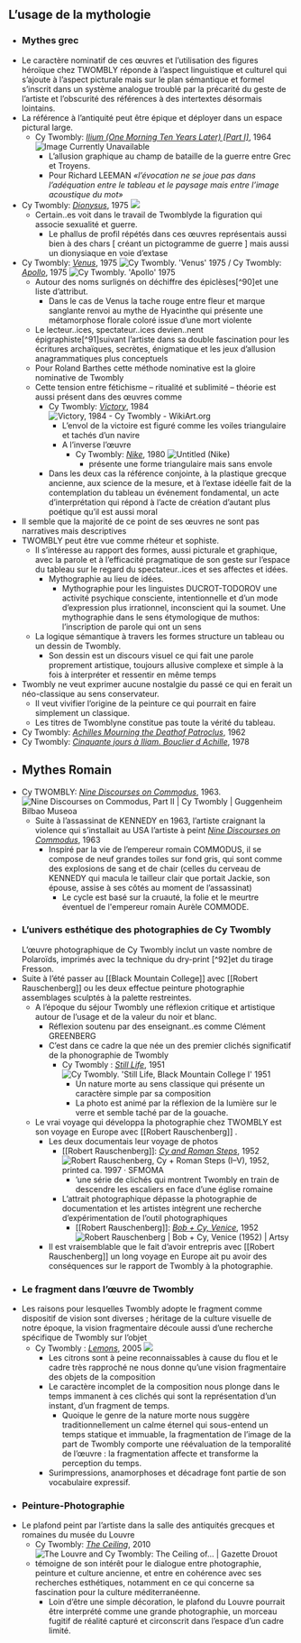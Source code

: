 ## L’usage de la mythologie
- ### Mythes grec
- Le caractère nominatif de ces œuvres et l’utilisation des figures héroïque chez TWOMBLY réponde à l’aspect linguistique et culturel qui s’ajoute à l’aspect picturale mais sur le plan sémantique et formel s’inscrit dans un système analogue troublé par la précarité du geste de l’artiste et l’obscurité des références à des intertextes désormais lointains.
- La référence à l’antiquité peut être épique et déployer dans un espace pictural large.
	- Cy Twombly: [*Ilium (One Morning Ten Years Later) \[Part I\]*](https://www.thebroad.org/art/cy-twombly/ilium-one-morning-ten-years-later-part-i), 1964 ![Image Currently Unavailable](https://www.thebroad.org/sites/default/files/styles/webp_convert_only/public/art/twombly_ilium.jpg.webp?itok=oDo0BkQm)
		- L’allusion graphique au champ de bataille de la guerre entre Grec et Troyens.
		- Pour Richard LEEMAN *«l’évocation ne se joue pas dans l’adéquation entre le tableau et le paysage mais entre l’image acoustique du mot»*
- Cy Twombly: [*Dionysus*](https://namingthegods.com/artwork/4595224.html), 1975 ![](https://img-cache.oppcdn.com/fixed/66129/assets/PsTdCqGVN1ktX8pY.jpg)
	- Certain..es voit dans le travail de Twomblyde la figuration qui associe sexualité et guerre.
		- Le phallus de profil répétés dans ces œuvres représentais aussi bien à des chars [ créant un pictogramme de guerre ] mais aussi un dionysiaque en voie d’extase
- Cy Twombly: [*Venus*](https://artblart.com/2017/04/11/exhibition-cy-twombly-at-the-centre-pompidou-paris/cy-twombly-venus-1975-web/), 1975 ![Cy Twombly. 'Venus' 1975](https://artblart.files.wordpress.com/2016/12/cy-twombly-venus-1975-web.jpg?w=650) / Cy Twombly: [*Apollo*](https://artblart.com/2017/04/11/exhibition-cy-twombly-at-the-centre-pompidou-paris/twombly-apollo-web/), 1975 ![Cy Twombly. 'Apollo' 1975](https://artblart.files.wordpress.com/2016/12/twombly-apollo-web.jpg?w=650)
	- Autour des noms surlignés on déchiffre des épiclèses[^90]et une liste d’attribut.
		- Dans le cas de Venus la tache rouge entre fleur et marque sanglante renvoi au mythe de Hyacinthe qui présente une métamorphose florale coloré issue d’une mort violente
	- Le lecteur..ices, spectateur..ices devien..nent épigraphiste[^91]suivant l’artiste dans sa double fascination pour les écritures archaïques, secrètes, énigmatique et les jeux d’allusion anagrammatiques plus conceptuels
	- Pour Roland Barthes cette méthode nominative est la gloire nominative de Twombly
	- Cette tension entre fétichisme – ritualité  et sublimité – théorie est aussi présent dans des œuvres comme
		- Cy Twombly: [*Victory*](https://www.wikiart.org/en/cy-twombly/victory), 1984 ![Victory, 1984 - Cy Twombly - WikiArt.org](https://uploads7.wikiart.org/images/cy-twombly/victory.jpg!Large.jpg)
			- L’envol de la victoire est figuré comme les voiles triangulaire et tachés d’un navire
			- A l’inverse l’œuvre
				- Cy Twombly: [*Nike*](https://parisplus.artbasel.com/catalog/artwork/58792/Cy-Twombly-Untitled-Nike), 1980 ![Untitled (Nike)](https://dza2a2ql7zktf.cloudfront.net/binaries-cdn/dqzqcuqf9/image/fetch/w_auto,c_fill,q_auto,dpr_1.0,f_auto,h_662/https://d2u3kfwd92fzu7.cloudfront.net/catalog/artwork/gallery/1149/CT_P_29.002.L-2.jpg)
					- présente une forme triangulaire mais sans envole
		- Dans les deux cas la référence conjointe, à la plastique grecque ancienne, aux science de la mesure, et à l’extase idéelle fait de la contemplation du tableau un événement fondamental, un acte d’interprétation qui répond à l’acte de création d’autant plus poétique qu’il est aussi moral
- Il semble que la majorité de ce point de ses œuvres ne sont pas narratives mais descriptives
- TWOMBLY peut être vue comme rhéteur et sophiste.
	- Il s’intéresse au rapport des formes, aussi picturale et graphique, avec la parole et à l’efficacité pragmatique de son geste sur l’espace du tableau sur le regard du spectateur..ices et ses affectes et idées.
		- Mythographie au lieu de idées.
			- Mythographie pour les linguistes DUCROT-TODOROV une activité psychique consciente, intentionnelle et d’un mode d’expression plus irrationnel, inconscient qui la soumet. Une mythographie dans le sens étymologique de muthos: l’inscription de parole qui ont un sens
	- La logique sémantique à travers les formes structure un tableau ou un dessin de Twombly.
		- Son dessin est un discours visuel ce qui fait une parole proprement artistique, toujours allusive complexe et simple à la fois à interpréter et ressentir en même temps
- Twombly ne veut exprimer aucune nostalgie du passé ce qui en ferait un néo-classique au sens conservateur.
	- Il veut vivifier l’origine de la peinture ce qui pourrait en faire simplement un classique.
	- Les titres de Twomblyne constitue pas toute la vérité du tableau.
- Cy Twombly: [*Achilles Mourning the Deathof Patroclus*](https://www.centrepompidou.fr/fr/ressources/oeuvre/Vm6rPRY), 1962
- Cy Twombly: [*Cinquante jours à Iliam. Bouclier d Achille*](https://fr.wahooart.com/@@/8XXSFQ-Cy-Twombly-Cinquante-jours-à-Iliam.-Bouclier-d-Achille), 1978
- ## Mythes Romain
- Cy TWOMBLY: [*Nine Discourses on Commodus*](https://www.guggenheim-bilbao.eus/en/the-collection/works/nine-discourses-on-commodus), 1963. ![Nine Discourses on Commodus, Part II | Cy Twombly | Guggenheim Bilbao Museoa](https://cms.guggenheim-bilbao.eus/uploads/2019/01/cy-twombly-nine-discourses-on-commodus-2.jpg)
	- Suite à l’assassinat de KENNEDY en 1963, l’artiste craignant la violence qui s’installait au USA l’artiste à peint [*Nine Discourses on Commodus*](https://www.guggenheim-bilbao.eus/en/the-collection/works/nine-discourses-on-commodus), 1963
		- Inspiré par la vie de l’empereur romain COMMODUS, il se compose de neuf grandes toiles sur fond gris, qui sont comme des explosions de sang et de chair (celles du cerveau de KENNEDY qui macula le tailleur clair que portait Jackie, son épouse, assise à ses côtés au moment de l’assassinat)
			- Le cycle est basé sur la cruauté, la folie et le meurtre éventuel de l'empereur romain Aurèle COMMODE.
- ### L’univers esthétique des photographies de Cy Twombly
  L’œuvre photographique de Cy Twombly inclut un vaste nombre de Polaroïds, imprimés avec la technique du dry-print [^92]et du tirage Fresson.
- Suite à l’été passer au [[Black Mountain College]] avec [[Robert Rauschenberg]] ou les deux effectue peinture photographie assemblages sculptés à la palette restreintes.
	- A l’époque du séjour Twombly une réflexion critique et artistique autour de l’usage et de la valeur du noir et blanc.
		- Réflexion soutenu par des enseignant..es comme Clément GREENBERG
		- C’est dans ce cadre la que née un des premier clichés significatif de la phonographie de Twombly
			- Cy Twombly : [*Still Life*](https://artblart.com/2017/04/11/exhibition-cy-twombly-at-the-centre-pompidou-paris/still-life-black-mountain-1-web/), 1951 ![Cy Twombly. 'Still Life, Black Mountain College I' 1951](https://artblart.files.wordpress.com/2016/12/still-life-black-mountain-1-web.jpg?w=650)
				- Un nature morte au sens classique qui présente un caractère simple par sa composition
				- La photo est animé par la réflexion de la lumière sur le verre et semble taché par de la gouache.
	- Le vrai voyage qui développa la photographie chez TWOMBLY est son voyage en Europe avec [[Robert Rauschenberg]] .
		- Les deux documentais leur voyage de photos
			- [[Robert Rauschenberg]]: [*Cy and Roman Steps*](https://www.sfmoma.org/artwork/98.297.A-E/), 1952 ![Robert Rauschenberg, Cy + Roman Steps (I–V), 1952, printed ca. 1997 · SFMOMA](https://sfmoma-media-dev.s3.us-west-1.amazonaws.com/www-media/2018/05/18114625/CY_98.297.A-E.jpg)
				- ’une série de clichés qui montrent Twombly en train de descendre les escaliers en face d’une église romaine
			- L’attrait photographique dépasse la photographie de documentation et les artistes intègrent une recherche d’expérimentation de l’outil photographiques
				- [[Robert Rauschenberg]]: [*Bob + Cy, Venice*](https://www.artsy.net/artwork/robert-rauschenberg-bob-plus-cy-venice), 1952 ![Robert Rauschenberg | Bob + Cy, Venice (1952) | Artsy](https://d7hftxdivxxvm.cloudfront.net/?height=788&quality=85&resize_to=fit&src=https%3A%2F%2Fd32dm0rphc51dk.cloudfront.net%2FEodeI0e-tFQu-Xmi7KgVcg%2Fnormalized.jpg&width=799)
		- Il est vraisemblable que le fait d’avoir entrepris avec [[Robert Rauschenberg]] un long voyage en Europe ait pu avoir des conséquences sur le rapport de Twombly à la photographie.
- ### Le fragment dans l’œuvre de Twombly
- Les raisons pour lesquelles Twombly adopte le fragment comme dispositif de vision sont diverses ; héritage de la culture visuelle de notre époque, la vision fragmentaire découle aussi d’une recherche spécifique de Twombly sur l’objet
	- Cy Twombly : [*Lemons*](https://www.frieze.com/article/cy-twombly), 2005 ![](https://static.frieze.com/files/inline-images/editorial-articles-22-twombly-lemons-gaeta-2005-copy-2-0.png)
		- Les citrons sont à peine reconnaissables à cause du flou et le cadre très rapproché ne nous donne qu’une vision fragmentaire des objets de la composition
		- Le caractère incomplet de la composition nous plonge dans le temps immanent à ces clichés qui sont la représentation d’un instant, d’un fragment de temps.
			- Quoique le genre de la nature morte nous suggère traditionnellement un calme éternel qui sous-entend un temps statique et immuable, la fragmentation de l’image de la part de Twombly comporte une réévaluation de la temporalité de l’œuvre : la fragmentation affecte et transforme la perception du temps.
		- Surimpressions, anamorphoses et décadrage font partie de son vocabulaire expressif.
- ### Peinture-Photographie
- Le plafond peint par l’artiste dans la salle des antiquités grecques et romaines du musée du Louvre
	- Cy Twombly: [*The Ceiling*](https://presse.louvre.fr/accord-entre-la-fondation-cy-twombly-et-letablissement-public-du-musee-du-louvre-concernant-loeuvre-monumentale-ithe-ceiling-i/), 2010 ![The Louvre and Cy Twombly: The Ceiling of... | Gazette Drouot](https://medias.gazette-drouot.com/prod/medias/mediatheque/71375.jpg)
	- témoigne de son intérêt pour le dialogue entre photographie, peinture et culture ancienne, et entre en cohérence avec ses recherches esthétiques, notamment en ce qui concerne sa fascination pour la culture méditerranéenne.
		- Loin d’être une simple décoration, le plafond du Louvre pourrait être interprété comme une grande photographie, un morceau fugitif de réalité capturé et circonscrit dans l’espace d’un cadre limité.